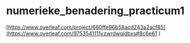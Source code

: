 # numerieke_benadering_practicum1
[https://www.overleaf.com/project/660ffe96b58acd243a2acf85](https://www.overleaf.com/9753541111vzwrdwgjdbxs#8c6e61
)
